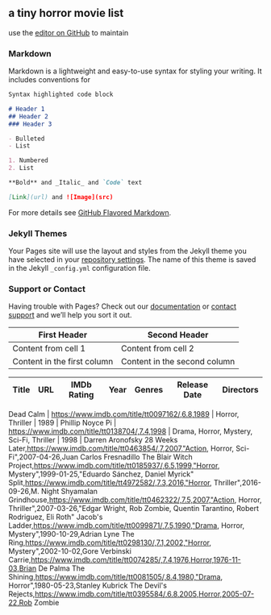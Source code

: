 ## a tiny horror movie list 


use the [editor on GitHub](https://github.com/e4rache/horror-movies/edit/main/README.md) to maintain 

### Markdown

Markdown is a lightweight and easy-to-use syntax for styling your writing. It includes conventions for

```markdown
Syntax highlighted code block

# Header 1
## Header 2
### Header 3

- Bulleted
- List

1. Numbered
2. List

**Bold** and _Italic_ and `Code` text

[Link](url) and ![Image](src)
```

For more details see [GitHub Flavored Markdown](https://guides.github.com/features/mastering-markdown/).

### Jekyll Themes

Your Pages site will use the layout and styles from the Jekyll theme you have selected in your [repository settings](https://github.com/e4rache/horror-movies/settings). The name of this theme is saved in the Jekyll `_config.yml` configuration file.

### Support or Contact

Having trouble with Pages? Check out our [documentation](https://docs.github.com/categories/github-pages-basics/) or [contact support](https://github.com/contact) and we’ll help you sort it out.


First Header | Second Header
------------ | -------------
Content from cell 1 | Content from cell 2
Content in the first column | Content in the second column


Title | URL | IMDb Rating | Year | Genres | Release Date | Directors
----- | --- | ----------- | ---- | ------ | ------------ | ----------

Dead Calm | https://www.imdb.com/title/tt0097162/,6.8,1989 | Horror, Thriller | 1989 | Phillip Noyce
Pi | https://www.imdb.com/title/tt0138704/,7.4,1998 | Drama, Horror, Mystery, Sci-Fi, Thriller | 1998 | Darren Aronofsky
28 Weeks Later,https://www.imdb.com/title/tt0463854/,7,2007,"Action, Horror, Sci-Fi",2007-04-26,Juan Carlos Fresnadillo
The Blair Witch Project,https://www.imdb.com/title/tt0185937/,6.5,1999,"Horror, Mystery",1999-01-25,"Eduardo Sánchez, Daniel Myrick"
Split,https://www.imdb.com/title/tt4972582/,7.3,2016,"Horror, Thriller",2016-09-26,M. Night Shyamalan
Grindhouse,https://www.imdb.com/title/tt0462322/,7.5,2007,"Action, Horror, Thriller",2007-03-26,"Edgar Wright, Rob Zombie, Quentin Tarantino, Robert Rodriguez, Eli Roth"
Jacob's Ladder,https://www.imdb.com/title/tt0099871/,7.5,1990,"Drama, Horror, Mystery",1990-10-29,Adrian Lyne
The Ring,https://www.imdb.com/title/tt0298130/,7.1,2002,"Horror, Mystery",2002-10-02,Gore Verbinski
Carrie,https://www.imdb.com/title/tt0074285/,7.4,1976,Horror,1976-11-03,Brian De Palma
The Shining,https://www.imdb.com/title/tt0081505/,8.4,1980,"Drama, Horror",1980-05-23,Stanley Kubrick
The Devil's Rejects,https://www.imdb.com/title/tt0395584/,6.8,2005,Horror,2005-07-22,Rob Zombie



